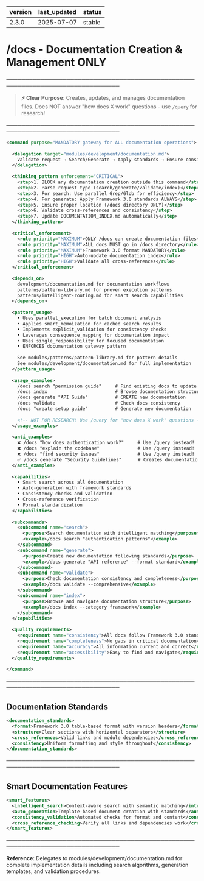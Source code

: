 | version | last_updated | status |
|---------|--------------|--------|
| 2.3.0   | 2025-07-07   | stable |

# /docs - Documentation Creation & Management ONLY

────────────────────────────────────────────────────────────────────────────────

> **⚡ Clear Purpose**: Creates, updates, and manages documentation files. Does NOT answer "how does X work" questions - use `/query` for research!

────────────────────────────────────────────────────────────────────────────────

```xml
<command purpose="MANDATORY gateway for ALL documentation operations">
  
  <delegation target="modules/development/documentation.md">
    Validate request → Search/Generate → Apply standards → Ensure consistency
  </delegation>
  
  <thinking_pattern enforcement="CRITICAL">
    <step>1. BLOCK any documentation creation outside this command</step>
    <step>2. Parse request type (search/generate/validate/index)</step>
    <step>3. For search: Use parallel Grep/Glob for efficiency</step>
    <step>4. For generate: Apply Framework 3.0 standards ALWAYS</step>
    <step>5. Ensure proper location (/docs directory ONLY)</step>
    <step>6. Validate cross-references and consistency</step>
    <step>7. Update DOCUMENTATION_INDEX.md automatically</step>
  </thinking_pattern>
  
  <critical_enforcement>
    <rule priority="MAXIMUM">ONLY /docs can create documentation files</rule>
    <rule priority="MAXIMUM">ALL docs MUST go in /docs directory</rule>
    <rule priority="MAXIMUM">Framework 3.0 format MANDATORY</rule>
    <rule priority="HIGH">Auto-update documentation index</rule>
    <rule priority="HIGH">Validate all cross-references</rule>
  </critical_enforcement>
  
  <depends_on>
    development/documentation.md for documentation workflows
    patterns/pattern-library.md for proven execution patterns
    patterns/intelligent-routing.md for smart search capabilities
  </depends_on>
  
  <pattern_usage>
    • Uses parallel_execution for batch document analysis
    • Applies smart_memoization for cached search results
    • Implements explicit_validation for consistency checks
    • Leverages consequence_mapping for documentation impact
    • Uses single_responsibility for focused documentation
    • ENFORCES documentation gateway pattern
    
    See modules/patterns/pattern-library.md for pattern details
    See modules/development/documentation.md for full implementation
  </pattern_usage>
  
  <usage_examples>
    /docs search "permission guide"     # Find existing docs to update
    /docs index                         # Browse documentation structure
    /docs generate "API Guide"          # CREATE new documentation
    /docs validate                      # Check docs consistency
    /docs "create setup guide"          # Generate new documentation
    
    <!-- NOT FOR RESEARCH! Use /query for "how does X work" questions -->
  </usage_examples>
  
  <anti_examples>
    ❌ /docs "how does authentication work?"     # Use /query instead!
    ❌ /docs "explain the codebase"              # Use /query instead!
    ❌ /docs "find security issues"              # Use /query instead!
    ✅ /docs generate "Security Guidelines"      # Creates documentation
  </anti_examples>
  
  <capabilities>
    • Smart search across all documentation
    • Auto-generation with framework standards
    • Consistency checks and validation
    • Cross-reference verification
    • Format standardization
  </capabilities>
  
  <subcommands>
    <subcommand name="search">
      <purpose>Search documentation with intelligent matching</purpose>
      <example>/docs search "authentication patterns"</example>
    </subcommand>
    <subcommand name="generate">
      <purpose>Create new documentation following standards</purpose>
      <example>/docs generate "API reference" --format standard</example>
    </subcommand>
    <subcommand name="validate">
      <purpose>Check documentation consistency and completeness</purpose>
      <example>/docs validate --comprehensive</example>
    </subcommand>
    <subcommand name="index">
      <purpose>Browse and navigate documentation structure</purpose>
      <example>/docs index --category framework</example>
    </subcommand>
  </capabilities>
  
  <quality_requirements>
    <requirement name="consistency">All docs follow Framework 3.0 standards</requirement>
    <requirement name="completeness">No gaps in critical documentation</requirement>
    <requirement name="accuracy">All information current and correct</requirement>
    <requirement name="accessibility">Easy to find and navigate</requirement>
  </quality_requirements>
  
</command>
```

────────────────────────────────────────────────────────────────────────────────

## Documentation Standards

```xml
<documentation_standards>
  <format>Framework 3.0 table-based format with version headers</format>
  <structure>Clear sections with horizontal separators</structure>
  <cross_references>Valid links and module dependencies</cross_references>
  <consistency>Uniform formatting and style throughout</consistency>
</documentation_standards>
```

────────────────────────────────────────────────────────────────────────────────

## Smart Documentation Features

```xml
<smart_features>
  <intelligent_search>Context-aware search with semantic matching</intelligent_search>
  <auto_generation>Template-based document creation with standards</auto_generation>
  <consistency_validation>Automated checks for format and content</consistency_validation>
  <cross_reference_checking>Verify all links and dependencies work</cross_reference_checking>
</smart_features>
```

────────────────────────────────────────────────────────────────────────────────

**Reference**: Delegates to modules/development/documentation.md for complete implementation details including search algorithms, generation templates, and validation procedures.